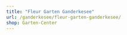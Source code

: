 ```yaml
---
title: "Fleur Garten Ganderkesee"
url: /ganderkesee/fleur-garten-ganderkesee/
shop: Garten-Center
---
```

